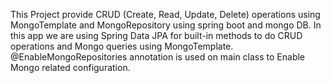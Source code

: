 This  Project provide CRUD (Create, Read, Update, Delete) operations using MongoTemplate and MongoRepository using spring boot and mongo DB. In this app we are using Spring Data JPA for built-in methods to do CRUD operations and Mongo queries using MongoTemplate.
@EnableMongoRepositories annotation is used on main class to Enable Mongo related configuration.
